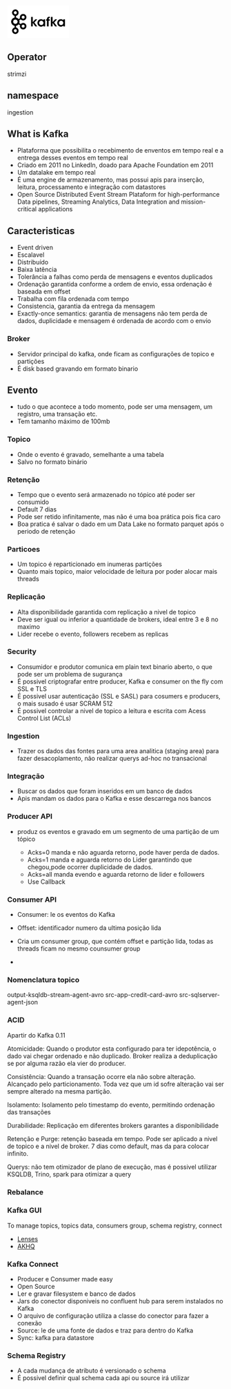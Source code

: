 ![kafka.png](../../../imgs/kafka.png)

## Operator

strimzi

## namespace

ingestion

## What is Kafka

- Plataforma que possibilita o recebimento de enventos em tempo real e a entrega desses eventos em tempo real
- Criado em 2011 no LinkedIn, doado para Apache Foundation em 2011
- Um datalake em tempo real
- É uma engine de armazenamento, mas possui apis para inserção, leitura, processamento e integração com datastores
- Open Source Distributed Event Stream Plataform for high-performance Data pipelines, Streaming Analytics, Data Integration and mission-critical applications

## Caracteristicas

- Event driven
- Escalavel
- Distribuído
- Baixa latência
- Tolerância a falhas como perda de mensagens e eventos duplicados
- Ordenação garantida conforme a ordem de envio, essa ordenação é baseada em offset
- Trabalha com fila ordenada com tempo
- Consistencia, garantia da entrega da mensagem
- Exactly-once semantics: garantia de mensagens não tem perda de dados, duplicidade e mensagem é ordenada de acordo com o envio

### Broker

- Servidor principal do kafka, onde ficam as configurações de topico e partições
- É disk based gravando em formato binario

## Evento

- tudo o que acontece a todo momento, pode ser uma mensagem, um registro, uma transação etc.
- Tem tamanho máximo de 100mb

### Topico

- Onde o evento é gravado, semelhante a uma tabela
- Salvo no formato binário

### Retenção

- Tempo que o evento será armazenado no tópico até poder ser consumido
- Default 7 dias
- Pode ser retido infinitamente, mas não é uma boa prática pois fica caro
- Boa pratica é salvar o dado em um Data Lake no formato parquet após o periodo de retenção

### Particoes

- Um topico é reparticionado em inumeras partições
- Quanto mais topico, maior velocidade de leitura por poder alocar mais threads

### Replicação

- Alta disponibilidade garantida com replicação a nivel de topico
- Deve ser igual ou inferior a quantidade de brokers, ideal entre 3 e 8 no maximo
- Lider recebe o evento, followers recebem as replicas

### Security

- Consumidor e produtor comunica em plain text binario aberto, o que pode ser um problema de sugurança
- É possivel criptografar entre producer, Kafka e consumer on the fly com SSL e TLS
- É possivel usar autenticação (SSL e SASL) para cosumers e producers, o mais susado é usar SCRAM 512
- É possivel controlar a nivel de topico a leitura e escrita com Acess Control List (ACLs)

### Ingestion

- Trazer os dados das fontes para uma area analitica (staging area) para fazer desacoplamento, não realizar querys ad-hoc no transacional

### Integração

- Buscar os dados que foram inseridos em um banco de dados
- Apis mandam os dados para o Kafka e esse descarrega nos bancos

### Producer API

- produz os eventos e gravado em um segmento de uma partição de um tópico

  - Acks=0 manda e não aguarda retorno, pode haver perda de dados.
  - Acks=1 manda e aguarda retorno do Lider garantindo que chegou,pode ocorrer duplicidade de dados.
  - Acks=all manda evendo e aguarda retorno de lider e followers
  - Use Callback

### Consumer API

- Consumer: le os eventos do Kafka
- Offset: identificador numero da ultima posição lida
- Cria um consumer group, que contém offset e partição lida, todas as threads ficam no mesmo counsumer group

-

### Nomenclatura topico

output-ksqldb-stream-agent-avro
src-app-credit-card-avro
src-sqlserver-agent-json

### ACID

Apartir do Kafka 0.11

Atomicidade: Quando o produtor esta configurado para ter idepotência, o dado vai chegar ordenado e não duplicado. Broker realiza a deduplicação se por alguma razão ela vier do producer.

Consistência: Quando a transação ocorre ela não sobre alteração. Alcançado pelo particionamento. Toda vez que um id sofre alteração vai ser sempre alterado na mesma partição.

Isolamento: Isolamento pelo timestamp do evento, permitindo ordenação das transações

Durabilidade: Replicação em diferentes brokers garantes a disponibilidade

Retenção e Purge: retenção baseada em tempo. Pode ser aplicado a nivel de topico e a nivel de broker. 7 dias como default, mas da para colocar infinito.

Querys: não tem otimizador de plano de execução, mas é possivel utilizar KSQLDB, Trino, spark para otimizar a query

### Rebalance

### Kafka GUI

To manage topics, topics data, consumers group, schema registry, connect

- [Lenses](https://lenses.io/)
- [AKHQ](https://akhq.io/)

### Kafka Connect

- Producer e Consumer made easy
- Open Source
- Ler e gravar filesystem e banco de dados
- Jars do conector disponiveis no confluent hub para serem instalados no Kafka
- O arquivo de configuração utiliza a classe do conector para fazer a conexão
- Source: le de uma fonte de dados e traz para dentro do Kafka
- Sync: kafka para datastore

### Schema Registry

- A cada mudança de atributo é versionado o schema
- É possivel definir qual schema cada api ou source irá utilizar
